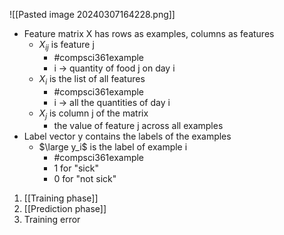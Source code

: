 ![[Pasted image 20240307164228.png]]
- Feature matrix X has rows as examples, columns as features
	- $X_{ij}$ is feature j
		- #compsci361example 
		- i $\rightarrow$ quantity of food j on day i
	- $X_i$ is the list of all features
		- #compsci361example 
		- i $\rightarrow$ all the quantities of day i
	- $X_{j}$ is column j of the matrix
		- the value of feature j across all examples
- Label vector y contains the labels of the examples
	- $\large y_i$ is the label of example i
		- #compsci361example 
		- 1 for "sick"
		- 0 for "not sick"
1. [[Training phase]]
2. [[Prediction phase]]
3. Training error